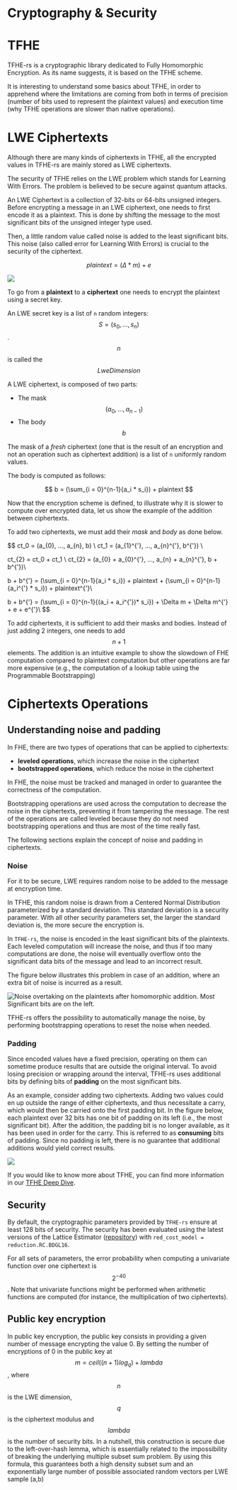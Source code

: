 # Cryptography & Security

# TFHE

TFHE-rs is a cryptographic library dedicated to Fully Homomorphic Encryption. As its name
suggests, it is based on the TFHE scheme.

It is interesting to understand some basics about TFHE,
in order to apprehend where the limitations are coming from both
in terms of precision (number of bits used to represent the plaintext values)
and execution time (why TFHE operations are slower than native operations).

# LWE Ciphertexts

Although there are many kinds of ciphertexts in TFHE,
all the encrypted values in TFHE-rs are mainly stored as LWE ciphertexts.

The security of TFHE relies on the LWE problem which stands for Learning With Errors.
The problem is believed to be secure against quantum attacks.

An LWE Ciphertext is a collection of 32-bits or 64-bits unsigned integers.
Before encrypting a message in an LWE ciphertext, one needs to first encode it as a plaintext.
This is done by shifting the message to the most significant bits of the unsigned integer type used.

Then, a little random value called noise is added to the least significant bits.
This noise (also called error for Learning With Errors) is crucial to the security of the ciphertext.

$$ plaintext = (\Delta * m) + e $$

![](../_static/lwe.png)

To go from a **plaintext** to a **ciphertext** one needs to encrypt the plaintext using a secret key.

An LWE secret key is a list of `n` random integers: $$S = (s_0, ..., s_n)$$.
$$n$$ is called the $$LweDimension$$

A LWE ciphertext, is composed of two parts:
- The mask $$(a_0, ..., a_{n-1})$$
- The body $$b$$

The mask of a _fresh_ ciphertext (one that is the result of an encryption
and not an operation such as ciphertext addition) is a list of `n` uniformly random values.

The body is computed as follows:

$$ b = (\sum_{i = 0}^{n-1}{a_i * s_i}) + plaintext $$

Now that the encryption scheme is defined, to illustrate why it is slower to compute over encrypted data,
let us show the example of the addition between ciphertexts.

To add two ciphertexts, we must add their $mask$ and $body$ as done below.

$$
ct_0 = (a_{0}, ..., a_{n}, b) \\
ct_1 = (a_{1}^{'}, ..., a_{n}^{'}, b^{'}) \\

ct_{2} = ct_0 + ct_1 \\
ct_{2} = (a_{0} + a_{0}^{'}, ..., a_{n} + a_{n}^{'}, b + b^{'})\\

b + b^{'} = (\sum_{i = 0}^{n-1}{a_i * s_i}) + plaintext + (\sum_{i = 0}^{n-1}{a_i^{'} * s_i}) + plaintext^{'}\\

b + b^{'} = (\sum_{i = 0}^{n-1}{(a_i + a_i^{'})* s_i}) + \Delta m + \Delta m^{'} + e + e^{'}\\
$$

To add ciphertexts, it is sufficient to add their masks and bodies.
Instead of just adding 2 integers, one needs to add $$n + 1$$ elements.
The addition is an intuitive example to show the slowdown of FHE computation compared to plaintext
computation but other operations are far more expensive
(e.g., the computation of a lookup table using the Programmable Bootstrapping)

# Ciphertexts Operations

## Understanding noise and padding

In FHE, there are two types of operations that can be applied to ciphertexts:

* **leveled operations**, which increase the noise in the ciphertext
* **bootstrapped operations**, which reduce the noise in the ciphertext

In FHE, the noise must be tracked and managed in order to guarantee the correctness of the computation.

Bootstrapping operations are used across the computation to decrease the noise in the ciphertexts, preventing it from tampering the message. The rest of the operations are called leveled because they do not need bootstrapping operations and thus are most of the time really fast.

The following sections explain the concept of noise and padding in ciphertexts.

### Noise

For it to be secure, LWE requires random noise to be added to the message at encryption time.

In TFHE, this random noise is drawn from a Centered Normal Distribution parameterized by a standard deviation. This standard deviation is a security parameter.
With all other security parameters set, the larger the standard deviation is, the more secure the encryption is.

In `TFHE-rs`, the noise is encoded in the least significant bits of the plaintexts. Each leveled computation will increase the noise, and thus if too many computations are done, the noise will eventually overflow onto the significant data bits of the message and lead to an incorrect result.

The figure below illustrates this problem in case of an addition, where an extra bit of noise is incurred as a result.

![Noise overtaking on the plaintexts after homomorphic addition. Most Significant bits are on the left.](../_static/fig7.png)

TFHE-rs offers the possibility to automatically manage the noise, by performing bootstrapping operations to reset the noise when needed.


### Padding

Since encoded values have a fixed precision, operating on them can sometime produce results that are outside the original interval. To avoid losing precision or wrapping around the interval, TFHE-rs uses additional bits by defining bits of **padding** on the most significant bits.

As an example, consider adding two ciphertexts. Adding two values could en up outside the range of either ciphertexts, and thus necessitate a carry, which would then be carried onto the first padding bit. In the figure below, each plaintext over 32 bits has one bit of padding on its left \(i.e., the most significant bit\). After the addition, the padding bit is no longer available, as it has been used in order for the carry. This is referred to as **consuming** bits of padding. Since no padding is left, there is no guarantee that additional additions would yield correct results.

![](../_static/fig6.png)

If you would like to know more about TFHE, you can find more information in our [TFHE Deep Dive](https://www.zama.ai/post/tfhe-deep-dive-part-1).

## Security

By default, the cryptographic parameters provided by `TFHE-rs` ensure at least 128 bits of security.
The security has been evaluated using the latest versions of the Lattice Estimator ([repository](https://github.com/malb/lattice-estimator)) with `red_cost_model = reduction.RC.BDGL16`.

For all sets of parameters, the error probability when computing a univariate function over one ciphertext is $$2^{-40}$$. Note that univariate functions might be performed when arithmetic functions are computed (for instance, the multiplication of two ciphertexts).

## Public key encryption

In public key encryption, the public key consists in providing a given number of message encrypting the value 0. By setting the number of encryptions of 0 in the public key at $$m = ceil( (n+1) log_q ) + lambda$$, where $$n$$ is the LWE dimension, $$q$$ is the ciphertext modulus and $$lambda$$ is the number of security bits. In a nutshell, this construction is secure due to the left-over-hash lemma, which is essentially related to the impossibility of breaking the underlying multiple subset sum problem. By using this formula, this guarantees both a high density subset sum and an exponentially large number of possible associated random vectors per LWE sample (a,b)
